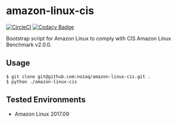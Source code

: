 # amazon-linux-cis

[![CircleCI](https://circleci.com/gh/nozaq/amazon-linux-cis.svg?style=svg)](https://circleci.com/gh/nozaq/amazon-linux-cis)
[![Codacy Badge](https://api.codacy.com/project/badge/Grade/34bfe0c895814295a863a09c30437d34)](https://www.codacy.com/app/nozaq/amazon-linux-cis?utm_source=github.com&utm_medium=referral&utm_content=nozaq/amazon-linux-cis&utm_campaign=badger)

Bootstrap script for Amazon Linux to comply with CIS Amazon Linux Benchmark v2.0.0.

## Usage
```
$ git clone git@github.com:nozaq/amazon-linux-cis.git .
$ python ./amazon-linux-cis
```

## Tested Environments
- Amazon Linux 2017.09

